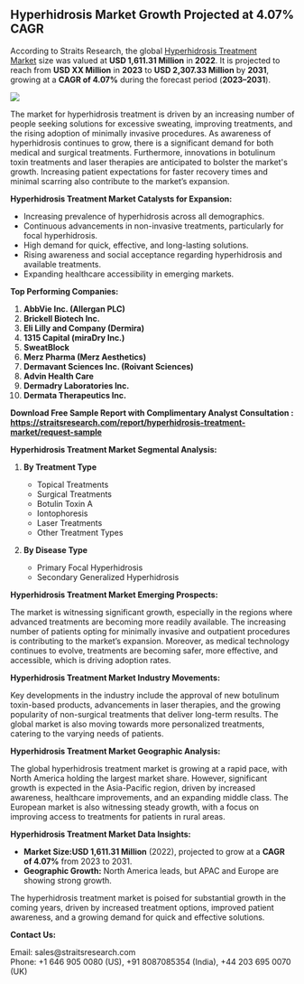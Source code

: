 <h2>Hyperhidrosis Market Growth Projected at 4.07% CAGR</h2>
<p>According to Straits Research, the global <a href="https://straitsresearch.com/report/hyperhidrosis-treatment-market/">Hyperhidrosis Treatment Market</a>&nbsp;size was valued at <strong>USD 1,611.31 Million</strong> in <strong>2022</strong>. It is projected to reach from <strong>USD XX Million</strong> in <strong>2023</strong> to <strong>USD 2,307.33 Million</strong> by <strong>2031</strong>, growing at a <strong>CAGR of 4.07%</strong> during the forecast period (<strong>2023&ndash;2031</strong>).</p>
<img src="https://hallbook.com.br/content/uploads/photos/2025/02/hallbook_916950a23fa6c110e5d2797dcd305ebf.jpg">
<p>The market for hyperhidrosis treatment is driven by an increasing number of people seeking solutions for excessive sweating, improving treatments, and the rising adoption of minimally invasive procedures. As awareness of hyperhidrosis continues to grow, there is a significant demand for both medical and surgical treatments. Furthermore, innovations in botulinum toxin treatments and laser therapies are anticipated to bolster the market's growth. Increasing patient expectations for faster recovery times and minimal scarring also contribute to the market&rsquo;s expansion.</p>
<p><strong>Hyperhidrosis Treatment Market Catalysts for Expansion:</strong></p>
<ul>
<li>Increasing prevalence of hyperhidrosis across all demographics.</li>
<li>Continuous advancements in non-invasive treatments, particularly for focal hyperhidrosis.</li>
<li>High demand for quick, effective, and long-lasting solutions.</li>
<li>Rising awareness and social acceptance regarding hyperhidrosis and available treatments.</li>
<li>Expanding healthcare accessibility in emerging markets.</li>
</ul>
<p><strong>Top Performing Companies:</strong></p>
<ol>
<li><strong>AbbVie Inc. (Allergan PLC)</strong></li>
<li><strong>Brickell Biotech Inc.</strong></li>
<li><strong>Eli Lilly and Company (Dermira)</strong></li>
<li><strong>1315 Capital (miraDry Inc.)</strong></li>
<li><strong>SweatBlock</strong></li>
<li><strong>Merz Pharma (Merz Aesthetics)</strong></li>
<li><strong>Dermavant Sciences Inc. (Roivant Sciences)</strong></li>
<li><strong>Advin Health Care</strong></li>
<li><strong>Dermadry Laboratories Inc.</strong></li>
<li><strong>Dermata Therapeutics Inc.</strong></li>
</ol>
<p><strong>Download Free Sample Report with&nbsp;Complimentary Analyst Consultation : <a href="https://straitsresearch.com/report/hyperhidrosis-treatment-market/request-sample">https://straitsresearch.com/report/hyperhidrosis-treatment-market/request-sample</a></strong></p>
<p><strong>Hyperhidrosis Treatment Market Segmental Analysis:</strong></p>
<ol>
<li>
<p><strong>By Treatment Type</strong></p>
<ul>
<li>Topical Treatments</li>
<li>Surgical Treatments</li>
<li>Botulin Toxin A</li>
<li>Iontophoresis</li>
<li>Laser Treatments</li>
<li>Other Treatment Types</li>
</ul>
</li>
<li>
<p><strong>By Disease Type</strong></p>
<ul>
<li>Primary Focal Hyperhidrosis</li>
<li>Secondary Generalized Hyperhidrosis</li>
</ul>
</li>
</ol>
<p><strong>Hyperhidrosis Treatment Market Emerging Prospects:</strong></p>
<p>The market is witnessing significant growth, especially in the regions where advanced treatments are becoming more readily available. The increasing number of patients opting for minimally invasive and outpatient procedures is contributing to the market&rsquo;s expansion. Moreover, as medical technology continues to evolve, treatments are becoming safer, more effective, and accessible, which is driving adoption rates.</p>
<p><strong>Hyperhidrosis Treatment Market Industry Movements:</strong></p>
<p>Key developments in the industry include the approval of new botulinum toxin-based products, advancements in laser therapies, and the growing popularity of non-surgical treatments that deliver long-term results. The global market is also moving towards more personalized treatments, catering to the varying needs of patients.</p>
<p><strong>Hyperhidrosis Treatment Market Geographic Analysis:</strong></p>
<p>The global hyperhidrosis treatment market is growing at a rapid pace, with North America holding the largest market share. However, significant growth is expected in the Asia-Pacific region, driven by increased awareness, healthcare improvements, and an expanding middle class. The European market is also witnessing steady growth, with a focus on improving access to treatments for patients in rural areas.</p>
<p><strong>Hyperhidrosis Treatment Market Data Insights:</strong></p>
<ul>
<li><strong>Market Size:</strong><strong>USD 1,611.31 Million</strong> (2022), projected to grow at a <strong>CAGR of 4.07%</strong> from 2023 to 2031.</li>
<li><strong>Geographic Growth:</strong> North America leads, but APAC and Europe are showing strong growth.</li>
</ul>
<p>The hyperhidrosis treatment market is poised for substantial growth in the coming years, driven by increased treatment options, improved patient awareness, and a growing demand for quick and effective solutions.</p>
<p><strong>Contact Us:</strong></p>
<p>Email: <a rel="">sales@straitsresearch.com</a><br />Phone: +1 646 905 0080 (US), +91 8087085354 (India), +44 203 695 0070 (UK)<br /><br /></p>
